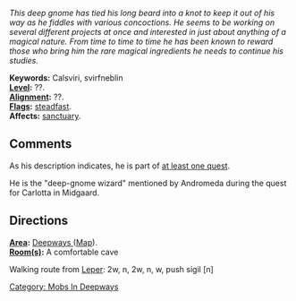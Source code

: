 *This deep gnome has tied his long beard into a knot to keep it out of
his way as he fiddles with various concoctions. He seems to be working
on several different projects at once and interested in just about
anything of a magical nature. From time to time to time he has been
known to reward those who bring him the rare magical ingredients he
needs to continue his studies.*

**Keywords:** Calsviri, svirfneblin  
**[Level](Level "wikilink"):** ??.  
**[Alignment](Alignment "wikilink"):** ??.  
**[Flags](:Category:_Mob_Types "wikilink"):**
[steadfast](Sentinel_Mobs "wikilink").  
**Affects:** [sanctuary](Sanctuary "wikilink").  

## Comments

As his description indicates, he is part of [at least one
quest](Elemental_Armbands_Quest "wikilink").

He is the "deep-gnome wizard" mentioned by Andromeda during the quest
for Carlotta in Midgaard.

## Directions

**[Area](:Category:_Areas "wikilink"):** [Deepways
](:Category:_Deepways "wikilink") ([Map](Deepways_Map "wikilink")).  
**[Room(s)](:Category:_Rooms "wikilink"):** A comfortable cave

Walking route from [Leper](Leper "wikilink"): 2w, n, 2w, n, w, push
sigil \[n\]

[Category: Mobs In Deepways](Category:_Mobs_In_Deepways "wikilink")
